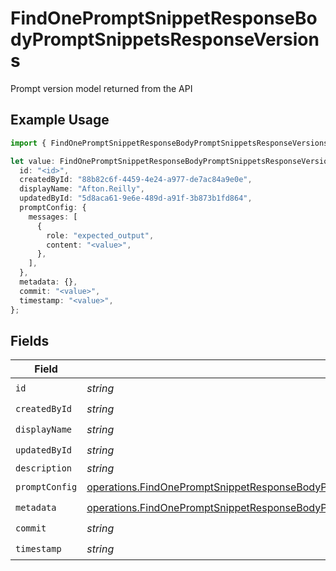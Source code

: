 # FindOnePromptSnippetResponseBodyPromptSnippetsResponseVersions

Prompt version model returned from the API

## Example Usage

```typescript
import { FindOnePromptSnippetResponseBodyPromptSnippetsResponseVersions } from "@orq-ai/node/models/operations";

let value: FindOnePromptSnippetResponseBodyPromptSnippetsResponseVersions = {
  id: "<id>",
  createdById: "88b82c6f-4459-4e24-a977-de7ac84a9e0e",
  displayName: "Afton.Reilly",
  updatedById: "5d8aca61-9e6e-489d-a91f-3b873b1fd864",
  promptConfig: {
    messages: [
      {
        role: "expected_output",
        content: "<value>",
      },
    ],
  },
  metadata: {},
  commit: "<value>",
  timestamp: "<value>",
};
```

## Fields

| Field                                                                                                                                                                                                                | Type                                                                                                                                                                                                                 | Required                                                                                                                                                                                                             | Description                                                                                                                                                                                                          |
| -------------------------------------------------------------------------------------------------------------------------------------------------------------------------------------------------------------------- | -------------------------------------------------------------------------------------------------------------------------------------------------------------------------------------------------------------------- | -------------------------------------------------------------------------------------------------------------------------------------------------------------------------------------------------------------------- | -------------------------------------------------------------------------------------------------------------------------------------------------------------------------------------------------------------------- |
| `id`                                                                                                                                                                                                                 | *string*                                                                                                                                                                                                             | :heavy_check_mark:                                                                                                                                                                                                   | N/A                                                                                                                                                                                                                  |
| `createdById`                                                                                                                                                                                                        | *string*                                                                                                                                                                                                             | :heavy_check_mark:                                                                                                                                                                                                   | N/A                                                                                                                                                                                                                  |
| `displayName`                                                                                                                                                                                                        | *string*                                                                                                                                                                                                             | :heavy_check_mark:                                                                                                                                                                                                   | N/A                                                                                                                                                                                                                  |
| `updatedById`                                                                                                                                                                                                        | *string*                                                                                                                                                                                                             | :heavy_check_mark:                                                                                                                                                                                                   | N/A                                                                                                                                                                                                                  |
| `description`                                                                                                                                                                                                        | *string*                                                                                                                                                                                                             | :heavy_minus_sign:                                                                                                                                                                                                   | N/A                                                                                                                                                                                                                  |
| `promptConfig`                                                                                                                                                                                                       | [operations.FindOnePromptSnippetResponseBodyPromptSnippetsResponse200ApplicationJson3PromptConfig](../../models/operations/findonepromptsnippetresponsebodypromptsnippetsresponse200applicationjson3promptconfig.md) | :heavy_check_mark:                                                                                                                                                                                                   | N/A                                                                                                                                                                                                                  |
| `metadata`                                                                                                                                                                                                           | [operations.FindOnePromptSnippetResponseBodyPromptSnippetsResponse200ApplicationJson3Metadata](../../models/operations/findonepromptsnippetresponsebodypromptsnippetsresponse200applicationjson3metadata.md)         | :heavy_check_mark:                                                                                                                                                                                                   | N/A                                                                                                                                                                                                                  |
| `commit`                                                                                                                                                                                                             | *string*                                                                                                                                                                                                             | :heavy_check_mark:                                                                                                                                                                                                   | N/A                                                                                                                                                                                                                  |
| `timestamp`                                                                                                                                                                                                          | *string*                                                                                                                                                                                                             | :heavy_check_mark:                                                                                                                                                                                                   | N/A                                                                                                                                                                                                                  |
